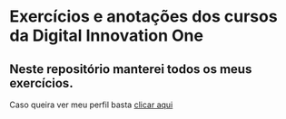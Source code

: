 # Exercícios e anotações dos cursos da Digital Innovation One

## Neste repositório manterei todos os meus exercícios.

Caso queira ver meu perfil basta [clicar aqui](https://web.dio.me/users/delayggz?tab=achievements)
